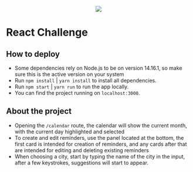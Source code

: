 <div align="center">
    <img src="https://raw.githubusercontent.com/Jobsity/ReactChallenge/main/src/assets/jobsity_logo_small.png"/>
</div>

# React Challenge


## How to deploy

 - Some dependencies rely on Node.js to be on version 14.16.1, so make sure this is the active version on your system
 - Run `npm install` | `yarn install` to install all dependencies.
 - Run `npm start`   | `yarn run` to run the app locally.
 - You can find the project running on `localhost:3000`.

## About the project
 - Opening the `/calendar` route, the calendar will show the current month, with the current day highlighted and selected
 - To create and edit reminders, use the panel located at the bottom, the first card is intended for creation of reminders, and any cards after that are intended for editing and deleting existing reminders
 - When choosing a city, start by typing the name of the city in the input, after a few keystrokes, suggestions will start to appear.
